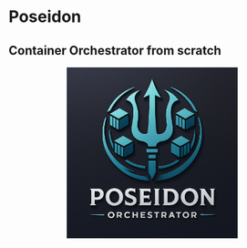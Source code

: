 # Poseidon
## Container Orchestrator from scratch

<img src="logo.png" alt="Logo" width="300" style="display: block; margin: 0 auto;"/>

